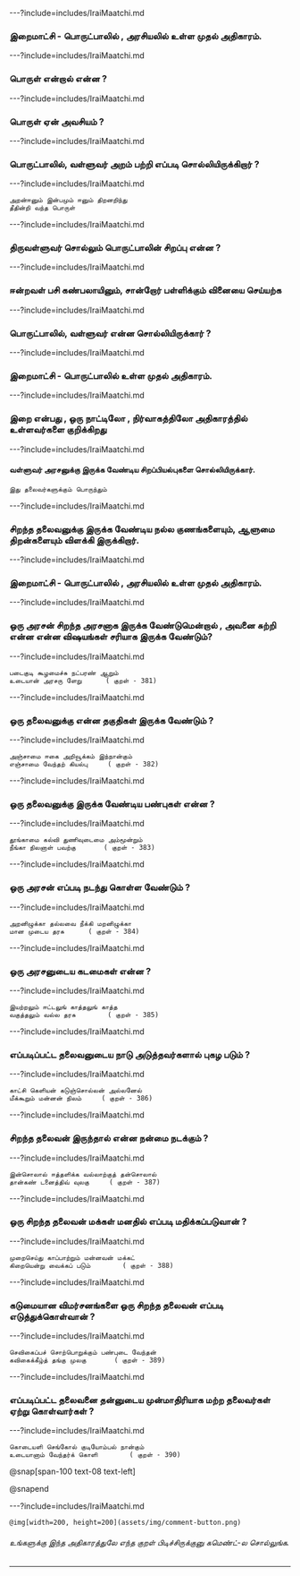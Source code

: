---?include=includes/IraiMaatchi.md

### இறைமாட்சி - பொருட்பாலில் , அரசியலில் உள்ள முதல் அதிகாரம்.

---?include=includes/IraiMaatchi.md

### பொருள் என்றால் என்ன ?

---?include=includes/IraiMaatchi.md

### பொருள் ஏன் அவசியம் ?

---?include=includes/IraiMaatchi.md

### பொருட்பாலில், வள்ளுவர் அறம் பற்றி எப்படி சொல்லியிருக்கிறார் ?

---?include=includes/IraiMaatchi.md

```
அறன்ஈனும் இன்பமும் ஈனும் திறனறிந்து
தீதின்றி வந்த பொருள்
```

---?include=includes/IraiMaatchi.md

### திருவள்ளுவர் சொல்லும் பொருட்பாலின் சிறப்பு என்ன ?

---?include=includes/IraiMaatchi.md

### ஈன்றவள் பசி கண்பலாயினும், சான்றோர் பள்ளிக்கும் வினையை செய்யற்க 

---?include=includes/IraiMaatchi.md

### பொருட்பாலில், வள்ளுவர் என்ன சொல்லியிருக்கார் ?


---?include=includes/IraiMaatchi.md

### இறைமாட்சி - பொருட்பாலில் உள்ள முதல் அதிகாரம்.

---?include=includes/IraiMaatchi.md

### இறை என்பது , ஒரு நாட்டிலோ , நிர்வாகத்திலோ அதிகாரத்தில் உள்ளவர்களை குறிக்கிறது 

---?include=includes/IraiMaatchi.md

#### வள்ளுவர் அரசனுக்கு இருக்க வேண்டிய சிறப்பியல்புகளை சொல்லியிருக்கார்.
```
இது தலைவர்களுக்கும் பொருந்தும் 
```
---?include=includes/IraiMaatchi.md

### சிறந்த தலைவனுக்கு இருக்க வேண்டிய நல்ல குணங்களையும், ஆளுமை திறன்களையும் விளக்கி இருக்கிறார்.

---?include=includes/IraiMaatchi.md

### இறைமாட்சி - பொருட்பாலில் , அரசியலில் உள்ள முதல் அதிகாரம்.

---?include=includes/IraiMaatchi.md

### ஒரு அரசன் சிறந்த அரசனாக இருக்க வேண்டுமென்றால் , அவனை சுற்றி என்ன என்ன விஷயங்கள் சரியாக இருக்க வேண்டும்?

---?include=includes/IraiMaatchi.md
```
படைகுடி கூழமைச்சு நட்பரண் ஆறும்
உடையான் அரசரு ளேறு		( குறள் - 381)
```
---?include=includes/IraiMaatchi.md

### ஒரு தலைவனுக்கு என்ன தகுதிகள் இருக்க வேண்டும் ?

---?include=includes/IraiMaatchi.md
```
அஞ்சாமை ஈகை அறிவூக்கம் இந்நான்கும்
எஞ்சாமை வேந்தற் கியல்பு		( குறள் - 382)
```
---?include=includes/IraiMaatchi.md

### ஒரு தலைவனுக்கு இருக்க வேண்டிய பண்புகள் என்ன ?

---?include=includes/IraiMaatchi.md
```
தூங்காமை கல்வி துணிவுடைமை அம்மூன்றும்
நீங்கா நிலனாள் பவற்கு		( குறள் - 383)
```
---?include=includes/IraiMaatchi.md

### ஒரு அரசன் எப்படி நடந்து கொள்ள வேண்டும் ?

---?include=includes/IraiMaatchi.md
```
அறனிழுக்கா தல்லவை நீக்கி மறனிழுக்கா
மான முடைய தரசு		( குறள் - 384)
```
---?include=includes/IraiMaatchi.md

### ஒரு அரசனுடைய கடமைகள் என்ன ?

---?include=includes/IraiMaatchi.md

```
இயற்றலும் ஈட்டலுங் காத்தலுங் காத்த
வகுத்தலும் வல்ல தரசு		( குறள் - 385)
```
---?include=includes/IraiMaatchi.md

### எப்படிப்பட்ட தலைவனுடைய நாடு அடுத்தவர்களால் புகழ படும் ? 

---?include=includes/IraiMaatchi.md

```
காட்சி கெளியன் கடுஞ்சொல்லன் அல்லனேல்
மீக்கூறும் மன்னன் நிலம்		( குறள் - 386)
```
---?include=includes/IraiMaatchi.md

### சிறந்த தலைவன் இருந்தால் என்ன நன்மை நடக்கும் ?

---?include=includes/IraiMaatchi.md

```
இன்சொலால் ஈத்தளிக்க வல்லாற்குத் தன்சொலால்
தான்கண் டனைத்திவ் வுலகு		( குறள் - 387)
```
---?include=includes/IraiMaatchi.md

### ஒரு சிறந்த தலைவன் மக்கள் மனதில் எப்படி மதிக்கப்படுவான் ?

---?include=includes/IraiMaatchi.md

```
முறைசெய்து காப்பாற்றும் மன்னவன் மக்கட்
கிறையென்று வைக்கப் படும்		( குறள் - 388)
```
---?include=includes/IraiMaatchi.md

### கடுமையான விமர்சனங்களை ஒரு சிறந்த தலைவன் எப்படி எடுத்துக்கொள்வான் ?

---?include=includes/IraiMaatchi.md

```
செவிகைப்பச் சொற்பொறுக்கும் பண்புடை வேந்தன்
கவிகைக்கீழ்த் தங்கு முலகு		( குறள் - 389)
```
---?include=includes/IraiMaatchi.md

### எப்படிப்பட்ட தலைவனை தன்னுடைய முன்மாதிரியாக மற்ற தலைவர்கள் ஏற்று கொள்வார்கள் ? 

---?include=includes/IraiMaatchi.md

```
கொடையளி செங்கோல் குடியோம்பல் நான்கும்
உடையானாம் வேந்தர்க் கொளி		( குறள் - 390)
```
@snap[span-100 text-08 text-left]
<div class="conclusion" >
<CONCLUSION>

</div>

@snapend


---?include=includes/IraiMaatchi.md


`@img[width=200, height=200](assets/img/comment-button.png)` 


###### உங்களுக்கு இந்த அதிகாரத்துலே எந்த குறள் பிடிச்சிருக்குனு கமெண்ட்-ல சொல்லுங்க. 


--- 


